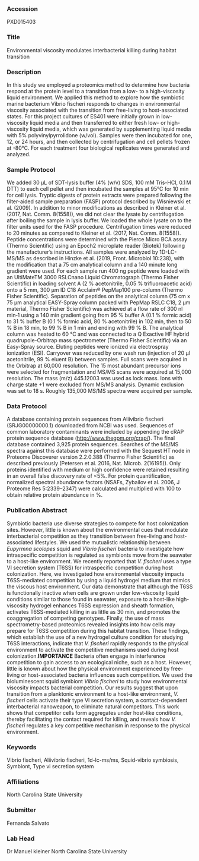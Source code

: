 ### Accession
PXD015403

### Title
Environmental viscosity modulates interbacterial killing during habitat transition

### Description
In this study we employed a proteomics method to determine how bacteria respond at the protein level to a transition from a low- to a high-viscosity liquid environment. We applied this method to explore how the symbiotic marine bacterium Vibrio fischeri responds to changes in environmental viscosity associated with the transition from free-living to host-associated states. For this project cultures of ES401 were initially grown in low-viscosity liquid media and then transferred to either fresh low- or high-viscosity liquid media, which was generated by supplementing liquid media with 5% polyvinylpyrrolidone (w/vol). Samples were then incubated for one, 12, or 24 hours, and then collected by centrifugation and cell pellets frozen at -80°C. For each treatment four biological replicates were generated and analyzed.

### Sample Protocol
We added 30 µL of SDT-lysis buffer (4% (w/v) SDS, 100 mM Tris-HCl, 0.1 M DTT) to each cell pellet and then incubated the samples at 95°C for 10 min for cell lysis. Tryptic digests of protein extracts were prepared following the filter-aided sample preparation (FASP) protocol described by Wisniewski et al. (2009). In addition to minor modifications as described in Kleiner et al. (2017, Nat. Comm. 8(1558)), we did not clear the lysate by centrifugation after boiling the sample in lysis buffer. We loaded the whole lysate on to the filter units used for the FASP procedure. Centrifugation times were reduced to 20 minutes as compared to Kleiner et al. (2017, Nat. Comm. 8(1558)). Peptide concentrations were determined with the Pierce Micro BCA assay (Thermo Scientific) using an Epoch2 microplate reader (Biotek) following the manufacturer’s instructions. All samples were analyzed by 1D-LC-MS/MS as described in Hinzke et al. (2019, Front. Microbiol 10:238), with the modification that a 75 cm analytical column and a 140 minute long gradient were used. For each sample run 400 ng peptide were loaded with an UltiMateTM 3000 RSLCnano Liquid Chromatograph (Thermo Fisher Scientific) in loading solvent A (2 % acetonitrile, 0.05 % trifluoroacetic acid) onto a 5 mm, 300 µm ID C18 Acclaim® PepMap100 pre-column (Thermo Fisher Scientific). Separation of peptides on the analytical column (75 cm x 75 µm analytical EASY-Spray column packed with PepMap RSLC C18, 2 µm material, Thermo Fisher Scientific) was achieved at a flow rate of 300 nl  min‑1 using a 140 min gradient going from 95 % buffer A (0.1 % formic acid) to 31 % buffer B (0.1 % formic acid, 80 % acetonitrile) in 102 min, then to 50 % B in 18 min, to 99 % B in 1 min and ending with 99 % B. The analytical column was heated to 60 °C and was connected to a Q Exactive HF hybrid quadrupole-Orbitrap mass spectrometer (Thermo Fisher Scientific) via an Easy-Spray source. Eluting peptides were ionized via electrospray ionization (ESI). Carryover was reduced by one wash run (injection of 20 µl acetonitrile, 99 % eluent B) between samples. Full scans were acquired in the Orbitrap at 60,000 resolution. The 15 most abundant precursor ions were selected for fragmentation and MS/MS scans were acquired at 15,000 resolution. The mass (m/z) 445.12003 was used as lock mass. Ions with charge state +1 were excluded from MS/MS analysis. Dynamic exclusion was set to 18 s. Roughly 135,000 MS/MS spectra were acquired per sample.

### Data Protocol
A database containing protein sequences from Aliivibrio fischeri  (SRJG00000000.1) downloaded from NCBI was used. Sequences of common laboratory contaminants were included by appending the cRAP protein sequence database (http://www.thegpm.org/crap/). The final database contained 3,925 protein sequences. Searches of the MS/MS spectra against this database were performed with the Sequest HT node in Proteome Discoverer version 2.2.0.388 (Thermo Fisher Scientific) as described previously (Petersen et al. 2016, Nat. Microb. 2(16195)). Only proteins identified with medium or high confidence were retained resulting in an overall false discovery rate of <5%. For protein quantification, normalized spectral abundance factors (NSAFs, Zybailov et al. 2006, J Proteome Res 5:2339–2347) were calculated and multiplied with 100 to obtain relative protein abundance in %.

### Publication Abstract
Symbiotic bacteria use diverse strategies to compete for host colonization sites. However, little is known about the environmental cues that modulate interbacterial competition as they transition between free-living and host-associated lifestyles. We used the mutualistic relationship between <i>Eupyrmna scolopes</i> squid and <i>Vibrio fischeri</i> bacteria to investigate how intraspecific competition is regulated as symbionts move from the seawater to a host-like environment. We recently reported that <i>V. fischeri</i> uses a type VI secretion system (T6SS) for intraspecific competition during host colonization. Here, we investigated how environmental viscosity impacts T6SS-mediated competition by using a liquid hydrogel medium that mimics the viscous host environment. Our data demonstrate that although the T6SS is functionally inactive when cells are grown under low-viscosity liquid conditions similar to those found in seawater, exposure to a host-like high-viscosity hydrogel enhances T6SS expression and sheath formation, activates T6SS-mediated killing in as little as 30 min, and promotes the coaggregation of competing genotypes. Finally, the use of mass spectrometry-based proteomics revealed insights into how cells may prepare for T6SS competition during this habitat transition. These findings, which establish the use of a new hydrogel culture condition for studying T6SS interactions, indicate that <i>V. fischeri</i> rapidly responds to the physical environment to activate the competitive mechanisms used during host colonization.<b>IMPORTANCE</b> Bacteria often engage in interference competition to gain access to an ecological niche, such as a host. However, little is known about how the physical environment experienced by free-living or host-associated bacteria influences such competition. We used the bioluminescent squid symbiont <i>Vibrio fischeri</i> to study how environmental viscosity impacts bacterial competition. Our results suggest that upon transition from a planktonic environment to a host-like environment, <i>V. fischeri</i> cells activate their type VI secretion system, a contact-dependent interbacterial nanoweapon, to eliminate natural competitors. This work shows that competitor cells form aggregates under host-like conditions, thereby facilitating the contact required for killing, and reveals how <i>V. fischeri</i> regulates a key competitive mechanism in response to the physical environment.

### Keywords
Vibrio fischeri, Aliivibrio fischeri, 1d-lc-ms/ms, Squid-vibrio symbiosis, Symbiont, Type vi secretion system

### Affiliations
North Carolina State University

### Submitter
Fernanda Salvato

### Lab Head
Dr Manuel kleiner
North Carolina State University



